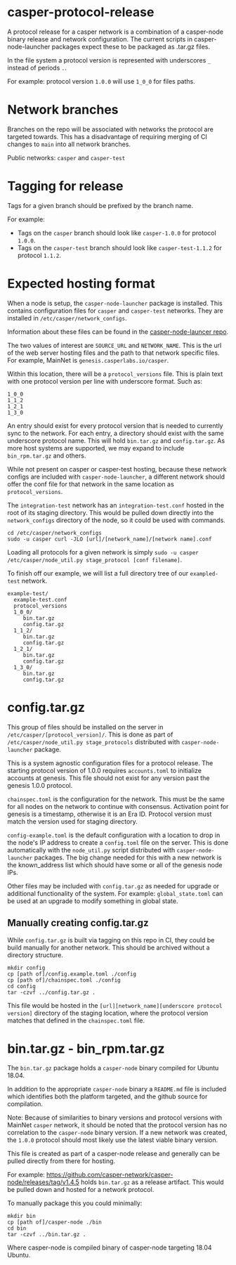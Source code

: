 # casper-protocol-release

A protocol release for a casper network is a combination of a casper-node binary release and network
configuration. The current scripts in casper-node-launcher packages expect these to be packaged as 
.tar.gz files.

In the file system a protocol version is represented with underscores `_` instead of periods `.`.

For example: protocol version `1.0.0` will use `1_0_0` for files paths. 

# Network branches

Branches on the repo will be associated with networks the protocol are targeted towards.  This has a 
disadvantage of requiring merging of CI changes to `main` into all network branches.

Public networks: `casper` and `casper-test`

# Tagging for release

Tags for a given branch should be prefixed by the branch name. 

For example: 
 - Tags on the `casper` branch should look like `casper-1.0.0` for protocol `1.0.0`.
 - Tags on the `casper-test` branch should look like `casper-test-1.1.2` for protocol `1.1.2`.

# Expected hosting format

When a node is setup, the `casper-node-launcher` package is installed.  This contains configuration files for
`casper` and `casper-test` networks.  They are installed in `/etc/casper/network_configs`.  

Information about these files can be found in the [casper-node-launcer repo](https://github.com/casper-network/casper-node-launcher/tree/main/resources/maintainer_scripts/network_configs).

The two values of interest are `SOURCE_URL` and `NETWORK_NAME`.  This is the url of the web server hosting files and 
the path to that network specific files.  For example, MainNet is `genesis.casperlabs.io/casper`.  

Within this location, there will be a `protocol_versions` file.  This is plain text with one protocol version per line
with underscore format.  Such as:

```
1_0_0
1_1_2
1_2_1
1_3_0
```

An entry should exist for every protocol version that is needed to currently sync to the network.  For each entry, 
a directory should exist with the same underscore protocol name.  This will hold `bin.tar.gz` and `config.tar.gz`.  As
more host systems are supported, we may expand to include `bin_rpm.tar.gz` and others.

While not present on casper or casper-test hosting, because these network configs are included with `casper-node-launcher`,
a different network should offer the conf file for that network in the same location as `protocol_versions`.

The `integration-test` network has an `integration-test.conf` hosted in the root of its staging directory.  This would be 
pulled down directly into the `network_configs` directory of the node, so it could be used with commands.

```
cd /etc/casper/network_configs
sudo -u casper curl -JLO [url]/[network_name]/[network name].conf
```

Loading all protocols for a given network is simply `sudo -u casper /etc/casper/node_util.py stage_protocol [conf filename]`.

To finish off our example, we will list a full directory tree of our `exampled-test` network.

```
example-test/
  example-test.conf
  protocol_versions
  1_0_0/
     bin.tar.gz
     config.tar.gz
  1_1_2/
     bin.tar.gz
     config.tar.gz
  1_2_1/
     bin.tar.gz
     config.tar.gz
  1_3_0/
     bin.tar.gz
     config.tar.gz
```

# config.tar.gz

This group of files should be installed on the server in `/etc/casper/[protocol_version]/`.  This is done
as part of `/etc/casper/node_util.py stage_protocols` distributed with `casper-node-launcher` package.

This is a system agnostic configuration files for a protocol release.  The starting protocol version
of 1.0.0 requires `accounts.toml` to initialize accounts at genesis.  This file should not exist for any
version past the genesis 1.0.0 protocol.

`chainspec.toml` is the configuration for the network.  This must be the same for all nodes on the network
to continue with consensus.  Activation point for genesis is a timestamp, otherwise it is an Era ID.  Protocol version
must match the version used for staging directory.

`config-example.toml` is the default configuration with a location to drop in the node's IP address to
create a `config.toml` file on the server. This is done automatically with the `node_util.py` 
script distributed with `casper-node-launcher` packages.  The big change needed for this with a new network is
the known_address list which should have some or all of the genesis node IPs.

Other files may be included with `config.tar.gz` as needed for upgrade or additional functionality of the system.
For example: `global_state.toml` can be used at an upgrade to modify something in global state.

## Manually creating config.tar.gz

While `config.tar.gz` is built via tagging on this repo in CI, they could be build manually for another network. 
This should be archived without a directory structure.

```
mkdir config
cp [path of]/config.example.toml ./config
cp [path of]/chainspec.toml ./config
cd config
tar -czvf ../config.tar.gz .
```

This file would be hosted in the `[url][network_name][underscore protocol version]` directory of the staging location,
where the protocol version matches that defined in the `chainspec.toml` file.

# bin.tar.gz - bin_rpm.tar.gz

The `bin.tar.gz` package holds a `casper-node` binary compiled for Ubuntu 18.04.

In addition to the appropriate `casper-node` binary a `README.md` file is included which identifies both 
the platform targeted, and the github source for compilation. 

Note: Because of similarities to binary versions and protocol versions with MainNet `casper` network, it
should be noted that the protocol version has no correlation to the `casper-node` binary version. If a new
network was created, the `1.0.0` protocol should most likely use the latest viable binary version.

This file is created as part of a casper-node release and generally can be pulled directly from there for hosting.

For example: https://github.com/casper-network/casper-node/releases/tag/v1.4.5 holds `bin.tar.gz` as a release artifact.
This would be pulled down and hosted for a network protocol.

To manually package this you could minimally:

```
mkdir bin
cp [path of]/casper-node ./bin
cd bin
tar -czvf ../bin.tar.gz .
```

Where casper-node is compiled binary of casper-node targeting 18.04 Ubuntu.

